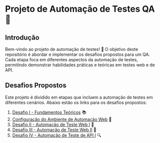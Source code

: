 # Projeto de Automação de Testes QA 🧪

## Introdução

Bem-vindo ao projeto de automação de testes! 🎉 O objetivo deste repositório é abordar e implementar os desafios propostos para um QA. Cada etapa foca em diferentes aspectos da automação de testes, permitindo demonstrar habilidades práticas e teóricas em testes web e de API.

## Desafios Propostos

Este projeto é dividido em etapas que incluem a automação de testes em diferentes cenários. Abaixo estão os links para os desafios propostos:

1. [Desafio I - Fundamentos Teóricos](https://github.com/wagnerdantas/bemol/tree/master/Fundamentos) 📚
2. [Configuração do Ambiente de Automação Web](https://github.com/wagnerdantas/bemol/tree/master/cypress) 🤖
3. [Desafio II - Automação de Teste Web I](https://github.com/wagnerdantas/bemol/tree/master/cypress/e2e/Etapa%20II) 🤖
4. [Desafio III - Automação de Teste Web II](https://github.com/wagnerdantas/bemol/tree/master/cypress/e2e/Etapa%20III) 🤖
5. [Desafio IV - Automação de Teste de API I](https://github.com/wagnerdantas/bemol/tree/master/APIs) 🔍
